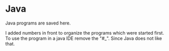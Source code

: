 # Java
Java programs are saved here. 

I added numbers in front to organize the programs which were started first. 
To use the program in a java IDE remove the "#_". Since Java does not like that. 
